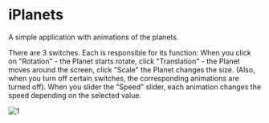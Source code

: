 # iPlanets
A simple application with animations of the planets.

There are 3 switches. Each is responsible for its function: When you click on "Rotation" - the Planet starts rotate, click "Translation" - the Planet moves around the screen, click "Scale" the Planet changes the size. (Also, when you turn off certain switches, the corresponding animations are turned off). When you slider the "Speed" slider, each animation changes the speed depending on the selected value.

![1](https://user-images.githubusercontent.com/27446881/30293370-8882e69a-9739-11e7-92b5-b9d9df9a8409.jpeg)
